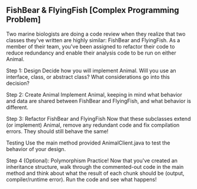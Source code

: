 FishBear & FlyingFish [Complex Programming Problem]
---
Two marine biologists are doing a code review when they realize that two classes they've written are highly similar: FishBear and FlyingFish. As a member of their team, you've been assigned to refactor their code to reduce redundancy and enable their analysis code to be run on either Animal.

Step 1: Design
Decide how you will implement Animal. Will you use an interface, class, or abstract class? What considerations go into this decision?

Step 2: Create Animal
Implement Animal, keeping in mind what behavior and data are shared between FishBear and FlyingFish, and what behavior is different.

Step 3: Refactor FishBear and FlyingFish
Now that these subclasses extend (or implement) Animal, remove any redundant code and fix compilation errors. They should still behave the same!

Testing
Use the main method provided AnimalClient.java to test the behavior of your design.

Step 4 (Optional): Polymorphism Practice!
Now that you've created an inheritance structure, walk through the commented-out code in the main method and think about what the result of each chunk should be (output, compiler/runtime error). Run the code and see what happens!


